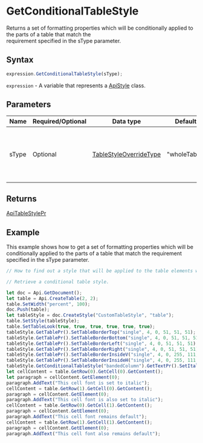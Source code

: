 # GetConditionalTableStyle

Returns a set of formatting properties which will be conditionally applied to the parts of a table that match the \
requirement specified in the sType parameter.

## Syntax

```javascript
expression.GetConditionalTableStyle(sType);
```

`expression` - A variable that represents a [ApiStyle](../ApiStyle.md) class.

## Parameters

| **Name** | **Required/Optional** | **Data type** | **Default** | **Description** |
| ------------- | ------------- | ------------- | ------------- | ------------- |
| sType | Optional | [TableStyleOverrideType](../../Enumeration/TableStyleOverrideType.md) | "wholeTable" | The table part which the formatting properties must be applied to. |

## Returns

[ApiTableStylePr](../../ApiTableStylePr/ApiTableStylePr.md)

## Example

This example shows how to get a set of formatting properties which will be conditionally applied to the parts of a table that match the requirement specified in the sType parameter.

```javascript editor-docx
// How to find out a style that will be applied to the table elements whish satisfy the condition.

// Retrieve a conditional table style.

let doc = Api.GetDocument();
let table = Api.CreateTable(2, 2);
table.SetWidth("percent", 100);
doc.Push(table);
let tableStyle = doc.CreateStyle("CustomTableStyle", "table");
table.SetStyle(tableStyle);
table.SetTableLook(true, true, true, true, true, true);
tableStyle.GetTablePr().SetTableBorderTop("single", 4, 0, 51, 51, 51);
tableStyle.GetTablePr().SetTableBorderBottom("single", 4, 0, 51, 51, 51);
tableStyle.GetTablePr().SetTableBorderLeft("single", 4, 0, 51, 51, 51);
tableStyle.GetTablePr().SetTableBorderRight("single", 4, 0, 51, 51, 51);
tableStyle.GetTablePr().SetTableBorderInsideV("single", 4, 0, 255, 111, 61);
tableStyle.GetTablePr().SetTableBorderInsideH("single", 4, 0, 255, 111, 61);
tableStyle.GetConditionalTableStyle("bandedColumn").GetTextPr().SetItalic(true);
let cellContent = table.GetRow(0).GetCell(0).GetContent();
let paragraph = cellContent.GetElement(0);
paragraph.AddText("This cell font is set to italic");
cellContent = table.GetRow(1).GetCell(0).GetContent();
paragraph = cellContent.GetElement(0);
paragraph.AddText("This cell font is also set to italic");
cellContent = table.GetRow(0).GetCell(1).GetContent();
paragraph = cellContent.GetElement(0);
paragraph.AddText("This cell font remains default");
cellContent = table.GetRow(1).GetCell(1).GetContent();
paragraph = cellContent.GetElement(0);
paragraph.AddText("This cell font also remains default");
```
